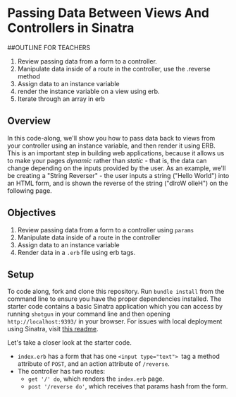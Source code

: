 

# Passing Data Between Views And Controllers in Sinatra

##OUTLINE FOR TEACHERS
1. Review passing data from a form to a controller.
2. Manipulate data inside of a route in the controller, use the .reverse method
3. Assign data to an instance variable
4. render the instance variable on a view using erb.
5. Iterate through an array in erb



## Overview

In this code-along, we'll show you how to pass data back to views from your controller using an instance variable, and then render it using ERB. This is an important step in building web applications, because it allows us to make your pages *dynamic* rather than *static* - that is, the data can change depending on the inputs provided by the user. As an example, we'll be creating a "String Reverser" - the user inputs a string ("Hello World") into an HTML form, and is shown the reverse of the string ("dlroW olleH") on the following page.

## Objectives
1. Review passing data from a form to a controller using `params`
2. Manipulate data inside of a route in the controller
3. Assign data to an instance variable
4. Render data in a `.erb` file using erb tags.

## Setup

To code along, fork and clone this repository. Run `bundle install` from the command line to ensure you have the proper dependencies installed. The starter code contains a basic Sinatra application which you can access by running `shotgun` in your command line and then opening `http://localhost:9393/` in your browser. For issues with local deployment using Sinatra, visit [this readme](MISSING).

Let's take a closer look at the starter code.

+ `index.erb` has a form that has one `<input type="text"> `tag a method attribute of `POST`, and an action attribute of `/reverse`.
+ The controller has two routes:
	+  `get '/' do`, which renders the `index.erb` page.
	+  `post '/reverse do'`, which receives that 	params hash from the form.


